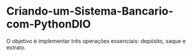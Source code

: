 # Criando-um-Sistema-Bancario-com-PythonDIO
O objetivo é implementar três operações essenciais: depósito, saque e extrato.

